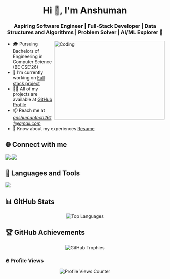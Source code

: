 <h1 align="center">Hi 👋, I'm Anshuman</h1>
<h3 align="center">Aspiring Software Engineer | Full-Stack Developer | Data Structures and Algorithms | Problem Solver | AI/ML Explorer 🚀</h3>

<img align="right" alt="Coding" width="350" height="250" src="https://cdn.dribbble.com/users/1162077/screenshots/5403918/media/d5dccb5d5818cba2c8fa0cb15fb578b3.gif">

- 🎓 Pursuing Bachelors of Engineering in Computer Science (BE CSE'26)
- 🌱 I’m currently working on [Full stack project](https://github.com/Anshuman261104/AutoSphere-Ecommerce)
- 👨‍💻 All of my projects are available at [GitHub Profile](https://github.com/Anshuman261104)
- 📫 Reach me at *anshumantech2611@gmail.com*
- 📄 Know about my experiences [Resume](https://drive.google.com/file/d/1fANZcoafhU5QbC9NsG0yDlMXNYBiyqtl/view?usp=drive_link)


## 🌐 Connect with me
<p align="left">
  <a href="https://www.linkedin.com/in/anshumansingh2611/" target="blank">
    <img align="center" src="https://img.shields.io/badge/-LinkedIn-0077B5?style=for-the-badge&logo=linkedin&logoColor=white" />
  </a>
  <a href="https://www.leetcode.com/Anshuman261104" target="blank">
    <img align="center" src="https://img.shields.io/badge/-LeetCode-FFA116?style=for-the-badge&logo=leetcode&logoColor=white" />
  </a>
</p>


## 🚀 Languages and Tools
<p align="left"> 
  <img src="https://skillicons.dev/icons?i=cpp,html,css,js,nodejs,react,redux,express,mongodb,mysql,git,github,python,aws,tailwind,vscode,figma,linux" />
</p>


## 📊 GitHub Stats

<p align="center">
  <img src="https://github-readme-stats.vercel.app/api/top-langs/?username=Anshuman261104&layout=compact&theme=radical&hide=jupyter%20notebook" alt="Top Languages" />
</p>


## 🏆 GitHub Achievements
<p align="center">
  <img src="https://github-profile-trophy.vercel.app/?username=Anshuman261104&theme=radical" alt="GitHub Trophies" />
</p>



### 🔥 Profile Views
<p align="center">
  <img src="https://komarev.com/ghpvc/?username=Anshuman261104&color=blueviolet&style=for-the-badge" alt="Profile Views Counter" />
</p>
